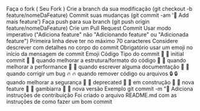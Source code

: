 Faça o fork ( Seu Fork )
Crie a branch da sua modificação (git checkout -b feature/nomeDaFeature)
Commit suas mudanças (git commit -am ':rocket: Add mais feature')
Faça push para sua branch (git push origin feature/nomeDaFeature)
Crie um Pull Request
Commit
Usar modo imperativo ("Adiciona feature" não "Adicionando feature" ou "Adicionada feature")
Primeira linha deve ter no máximo 70 caracteres
Considere descrever com detalhes no corpo do commit
Obrigatório usar um emoji no início da mensagem de commit
Emoji Código Tipo do commit 🎉 🎉 initial commit 🎨 🎨 quando melhorar a estrutura/formato do código 🐎 🐎 quando melhorar a performance 📝 📝 quando escrever alguma documentação 🐛 🐛 quando corrigir um bug 🔥 🔥 quando remover código ou arquivos 🔒 🔒 quando melhorar a segurança 💩 💩 deprecated 🚧 🚧 em construção 🚀 🚀 nova feature 🙈 🙈 gambiarra 🎁 🎁 nova versão Exemplo
git commit -m "📝 Adiciona instruções de contribuição
Foi criado o arquivo README.md com as instruções de como fazer um bom commit
